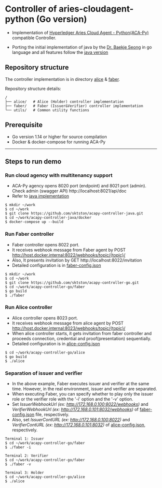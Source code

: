 # Controller of aries-cloudagent-python (Go version)
- Implementation of [Hyperledger Aries Cloud Agent - Python(ACA-Py)](https://github.com/hyperledger/aries-cloudagent-python) compatible Controller.

- Porting the initial implementation of java by the [Dr. Baekje Seong](https://github.com/baegjae) in go language and all features  follow the [java version](https://github.com/sktston/acapy-controller-java)

## Repository structure
The controller implementation is in directory [alice](./alice) & [faber](./faber). 

Repository structure details:
```
/
├── alice/   # Alice (Holder) controller implementation
├── faber/   # Faber (Issuer&Verifier) controller implementation
└── utils/   # Common utility functions 
```

## Prerequisite 
- Go version 1.14 or higher for source compilation
- Docker & docker-compose for running ACA-Py
---

## Steps to run demo
### Run cloud agency with multitenancy support
- ACA-Py agency opens 8020 port (endpoint) and 8021 port (admin). 
Check admin (swagger API) http://localhost:8021/api/doc
- Refer to [java implementation](https://github.com/sktston/acapy-controller-java)
```
$ mkdir ~/work
$ cd ~/work
$ git clone https://github.com/sktston/acapy-controller-java.git
$ cd ~/work/acapy-controller-java/docker
$ docker-compose up --build
```

### Run Faber controller
- Faber controller opens 8022 port.
- It receives webhook message from Faber agent by POST http://host.docker.internal:8022/webhooks/topic/{topic}/ 
- Also, It presents invitation by GET http://localhost:8022/invitation
- Detailed configuration is in [faber-config.json](./faber/faber-config.json)
```
$ mkdir ~/work
$ cd ~/work
$ git clone https://github.com/sktston/acapy-controller-go.git
$ cd ~/work/acapy-controller-go/faber
$ go build
$ ./faber
```

### Run Alice controller
- Alice controller opens 8023 port. 
- It receives webhook message from alice agent by POST http://host.docker.internal:8023/webhooks/topic/{topic}/ 
- When alice controller starts, it gets invitation from faber controller and proceeds connection, credential and proof(presentation) sequentially.
- Detailed configuration is in [alice-config.json](./alice/alice-config.json)
```
$ cd ~/work/acapy-controller-go/alice
$ go build
$ ./alice
```
### Separation of issuer and verifier
- In the above example, Faber executes issuer and verifier at the same time. However, in the real environment, issuer and verifier are separated.
- When executing Faber, you can specify whether to play only the issuer role or the verifier role with the '-i' option and the '-v' option.
- Set *IssuerWebhookUrl (ex: http://172.168.0.100:8022/webhooks)* and *VerifierWebhookUrl (ex: http://172.168.0.101:8032/webhooks)* of [faber-config.json](./faber/faber-config.json) file, respectively. 
- Also, set *IssuerContURL (ex: http://172.168.0.100:8022)* and *VerifierContURL (ex: http://172.168.0.101:8032)* of [alice-config.json](./alice/alice-config.json), respectively.
```
Terminal 1: Issuer
$ cd ~/work/acapy-controller-go/faber
$ ./faber -i

Terminal 2: Verifier
$ cd ~/work/acapy-controller-go/faber
$ ./faber -v

Terminal 3: Holder
$ cd ~/work/acapy-controller-go/alice
$ ./alice
```